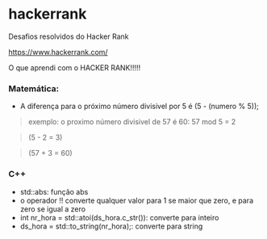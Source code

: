 # hackerrank
Desafios resolvidos do Hacker Rank

https://www.hackerrank.com/


O que aprendi com o HACKER RANK!!!!!

### Matemática:


* A diferença para o próximo número divisivel por 5 é (5 - (numero % 5));
> exemplo: o proximo número divisivel de 57 é 60:
> 57 mod 5 = 2

> (5 - 2 = 3)

> (57 + 3 = 60)

### C++

* std::abs: função abs
* o operador !! converte qualquer valor para 1 se maior que zero, e para zero se igual a zero
* int nr_hora = std::atoi(ds_hora.c_str()): converte para inteiro
* ds_hora = std::to_string(nr_hora);: converte para string
